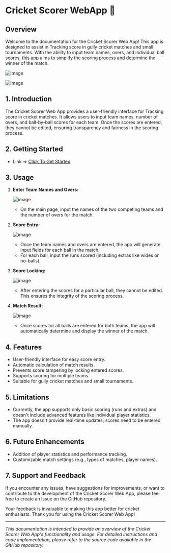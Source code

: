 # Cricket Scorer WebApp 🏏

## Overview
Welcome to the documentation for the Cricket Scorer Web App! This app is designed to assist in Tracking score in gully cricket matches and small tournaments. With the ability to input team names, overs, and individual ball scores, this app aims to simplify the scoring process and determine the winner of the match.

![image](https://github.com/akhilsaianumula/Cricket-Scorer/assets/97107928/e5e1ab32-5c61-4309-87df-c67aa5b39975)

![image](https://github.com/Iakhilsaianumula/Cricket-Scorer/assets/97107928/2fb1a96b-47cb-4151-8deb-938dc80666cd)


## 1. Introduction

The Cricket Scorer Web App provides a user-friendly interface for Tracking score in cricket matches. It allows users to input team names, number of overs, and ball-by-ball scores for each team. Once the scores are entered, they cannot be edited, ensuring transparency and fairness in the scoring process.

## 2. Getting Started
- Link => [Click To Get Started](https://akhilsaianumula.github.io/Cricket-Scorer/)

## 3. Usage

1. **Enter Team Names and Overs:**
   
   ![image](https://github.com/Iakhilsaianumula/Cricket-Scorer/assets/97107928/9d64889e-3610-4b68-a1c4-2549b2bcffa8)

   - On the main page, input the names of the two competing teams and the number of overs for the match.
   
2. **Score Entry:**
   
    ![image](https://github.com/akhilsaianumula/Cricket-Scorer/assets/97107928/5c68f819-ad79-4944-a544-c81e5e07cf49)

   - Once the team names and overs are entered, the app will generate input fields for each ball in the match.
   - For each ball, input the runs scored (including extras like wides or no-balls).
   
3. **Score Locking:**
   
    ![image](https://github.com/akhilsaianumula/Cricket-Scorer/assets/97107928/1b57d6ae-9d2f-46e9-8620-f247e4180c98)
  
   - After entering the scores for a particular ball, they cannot be edited. This ensures the integrity of the scoring process.

4. **Match Result:**
   
   ![image](https://github.com/akhilsaianumula/Cricket-Scorer/assets/97107928/b2b90465-5037-4645-ae96-4780cc1e1189)

   - Once scores for all balls are entered for both teams, the app will automatically determine and display the winner of the match.

## 4. Features

- User-friendly interface for easy score entry.
- Automatic calculation of match results.
- Prevents score tampering by locking entered scores.
- Supports scoring for multiple teams.
- Suitable for gully cricket matches and small tournaments.

## 5. Limitations

- Currently, the app supports only basic scoring (runs and extras) and doesn't include advanced features like individual player statistics.
- The app doesn't provide real-time updates; scores need to be entered manually.

## 6. Future Enhancements

- Addition of player statistics and performance tracking.
- Customizable match settings (e.g., types of matches, player names).

## 7. Support and Feedback

If you encounter any issues, have suggestions for improvements, or want to contribute to the development of the Cricket Scorer Web App, please feel free to create an issue on the GitHub repository.

Your feedback is invaluable to making this app better for cricket enthusiasts. Thank you for using the Cricket Scorer Web App!

---

*This documentation is intended to provide an overview of the Cricket Scorer Web App's functionality and usage. For detailed instructions and code implementation, please refer to the source code available in the GitHub repository.*

